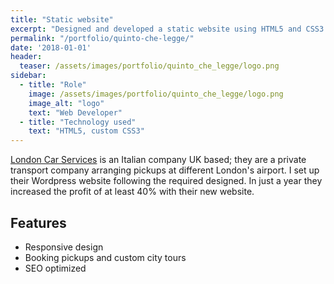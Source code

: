 ```yaml
---
title: "Static website"
excerpt: "Designed and developed a static website using HTML5 and CSS3 for an NGO."
permalink: "/portfolio/quinto-che-legge/"
date: '2018-01-01'
header:
  teaser: /assets/images/portfolio/quinto_che_legge/logo.png
sidebar:
  - title: "Role"
    image: /assets/images/portfolio/quinto_che_legge/logo.png
    image_alt: "logo"
    text: "Web Developer"
  - title: "Technology used"
    text: "HTML5, custom CSS3"
---
```


[London Car Services](https://londracarservices.com/) is an Italian company UK based; they are a private transport company arranging pickups at different London's airport. 
I set up their Wordpress website following the required designed. In just a year they increased the profit of at least 40% with their new website.

## Features
* Responsive design
* Booking pickups and custom city tours
* SEO optimized

